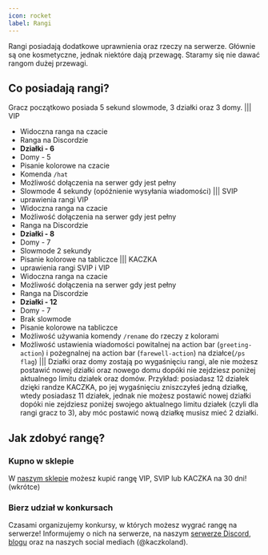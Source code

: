 ```yaml
---
icon: rocket
label: Rangi
---
```

Rangi posiadają dodatkowe uprawnienia oraz rzeczy na serwerze. Głównie są one
kosmetyczne, jednak niektóre dają przewagę. Staramy się nie dawać rangom dużej
przewagi.

## Co posiadają rangi?
Gracz początkowo posiada 5 sekund slowmode, 3 działki oraz 3 domy.
||| VIP
- Widoczna ranga na czacie
- Ranga na Discordzie
- **Działki - 6**
- Domy - 5
- Pisanie kolorowe na czacie
- Komenda `/hat`
- Możliwość dołączenia na serwer gdy jest pełny
- Slowmode 4 sekundy (opóźnienie wysyłania wiadomości)
||| SVIP
- uprawienia rangi VIP
- Widoczna ranga na czacie
- Możliwość dołączenia na serwer gdy jest pełny
- Ranga na Discordzie
- **Działki - 8**
- Domy - 7
- Slowmode 2 sekundy
- Pisanie kolorowe na tabliczce
||| KACZKA
- uprawienia rangi SVIP i VIP
- Widoczna ranga na czacie
- Możliwość dołączenia na serwer gdy jest pełny
- Ranga na Discordzie
- **Działki - 12**
- Domy - 7
- Brak slowmode
- Pisanie kolorowe na tabliczce
- Możliwość używania komendy `/rename` do rzeczy z kolorami
- Możliwość ustawienia wiadomości powitalnej na action bar (`greeting-action`) i pożegnalnej na action bar (`farewell-action`) na działce(`/ps flag`)
|||
Działki oraz domy zostają po wygaśnięciu rangi, ale nie możesz postawić nowej działki oraz nowego domu dopóki nie zejdziesz poniżej aktualnego limitu działek oraz domów.
Przykład: posiadasz 12 działek dzięki randze KACZKA, po jej wygaśnięciu zniszczyłeś jedną działkę, wtedy posiadasz 11 działek, jednak nie możesz postawić nowej działki dopóki nie zejdziesz poniżej swojego aktualnego limitu działek (czyli dla rangi gracz to 3), aby móc postawić nową działkę musisz mieć 2 działki.
## Jak zdobyć rangę?
### Kupno w sklepie
W [naszym sklepie](https://sklep.kaczkoland.pl) możesz kupić rangę VIP, SVIP lub
KACZKA na 30 dni! (wkrótce)
### Bierz udział w konkursach
Czasami organizujemy konkursy, w których możesz wygrać rangę na serwerze! Informujemy
o nich na serwerze, na naszym [serwerze Discord](https://discord.kaczkoland.pl),
[blogu](https://blog.kaczkoland.pl) oraz na naszych social mediach (@kaczkoland).
